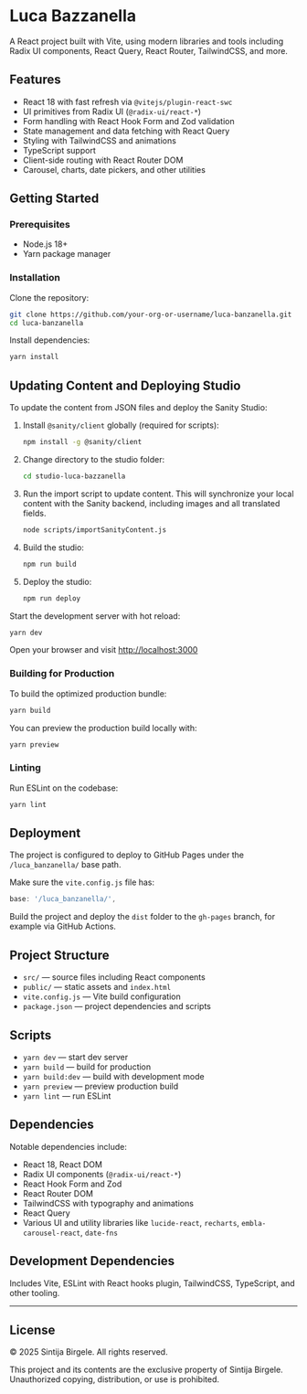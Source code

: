 
# Luca Bazzanella

A React project built with Vite, using modern libraries and tools including Radix UI components, React Query, React Router, TailwindCSS, and more.

## Features

- React 18 with fast refresh via `@vitejs/plugin-react-swc`
- UI primitives from Radix UI (`@radix-ui/react-*`)
- Form handling with React Hook Form and Zod validation
- State management and data fetching with React Query
- Styling with TailwindCSS and animations
- TypeScript support
- Client-side routing with React Router DOM
- Carousel, charts, date pickers, and other utilities

## Getting Started

### Prerequisites

- Node.js 18+
- Yarn package manager

### Installation

Clone the repository:

```bash
git clone https://github.com/your-org-or-username/luca-banzanella.git
cd luca-banzanella
```

Install dependencies:

```bash
yarn install
```


## Updating Content and Deploying Studio

To update the content from JSON files and deploy the Sanity Studio:

1. Install `@sanity/client` globally (required for scripts):

	```bash
	npm install -g @sanity/client
	```

2. Change directory to the studio folder:

	```bash
	cd studio-luca-bazzanella
	```

3. Run the import script to update content. This will synchronize your local content with the Sanity backend, including images and all translated fields.

	```bash
	node scripts/importSanityContent.js
	```

4. Build the studio:

	```bash
	npm run build
	```

5. Deploy the studio:

	```bash
	npm run deploy
	```


Start the development server with hot reload:

```bash
yarn dev
```

Open your browser and visit [http://localhost:3000](http://localhost:3000)

### Building for Production

To build the optimized production bundle:

```bash
yarn build
```

You can preview the production build locally with:

```bash
yarn preview
```

### Linting

Run ESLint on the codebase:

```bash
yarn lint
```

## Deployment

The project is configured to deploy to GitHub Pages under the `/luca_banzanella/` base path.

Make sure the `vite.config.js` file has:

```js
base: '/luca_banzanella/',
```

Build the project and deploy the `dist` folder to the `gh-pages` branch, for example via GitHub Actions.

## Project Structure

- `src/` — source files including React components
- `public/` — static assets and `index.html`
- `vite.config.js` — Vite build configuration
- `package.json` — project dependencies and scripts

## Scripts

- `yarn dev` — start dev server
- `yarn build` — build for production
- `yarn build:dev` — build with development mode
- `yarn preview` — preview production build
- `yarn lint` — run ESLint

## Dependencies

Notable dependencies include:

- React 18, React DOM
- Radix UI components (`@radix-ui/react-*`)
- React Hook Form and Zod
- React Router DOM
- TailwindCSS with typography and animations
- React Query
- Various UI and utility libraries like `lucide-react`, `recharts`, `embla-carousel-react`, `date-fns`

## Development Dependencies

Includes Vite, ESLint with React hooks plugin, TailwindCSS, TypeScript, and other tooling.

---

## License

© 2025 Sintija Birgele. All rights reserved.

This project and its contents are the exclusive property of Sintija Birgele. Unauthorized copying, distribution, or use is prohibited.